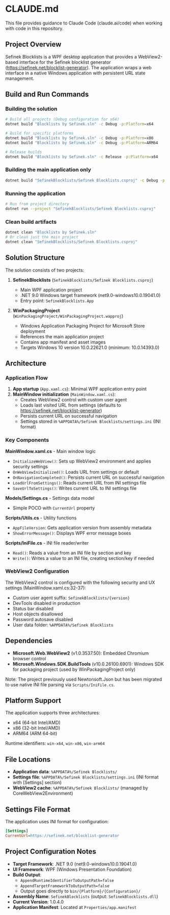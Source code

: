 # CLAUDE.md

This file provides guidance to Claude Code (claude.ai/code) when working with code in this repository.

## Project Overview

Sefinek Blocklists is a WPF desktop application that provides a WebView2-based interface for the Sefinek blocklist generator (https://sefinek.net/blocklist-generator). The application wraps a web interface in a native Windows application with persistent URL state management.

## Build and Run Commands

### Building the solution
```bash
# Build all projects (Debug configuration for x64)
dotnet build "Blocklists by Sefinek.sln" -c Debug -p:Platform=x64

# Build for specific platforms
dotnet build "Blocklists by Sefinek.sln" -c Debug -p:Platform=x86
dotnet build "Blocklists by Sefinek.sln" -c Debug -p:Platform=ARM64

# Release builds
dotnet build "Blocklists by Sefinek.sln" -c Release -p:Platform=x64
```

### Building the main application only
```bash
dotnet build "SefinekBlocklists/Sefinek Blocklists.csproj" -c Debug -p:Platform=x64
```

### Running the application
```bash
# Run from project directory
dotnet run --project "SefinekBlocklists/Sefinek Blocklists.csproj"
```

### Clean build artifacts
```bash
dotnet clean "Blocklists by Sefinek.sln"
# Or clean just the main project
dotnet clean "SefinekBlocklists/Sefinek Blocklists.csproj"
```

## Solution Structure

The solution consists of two projects:

1. **SefinekBlocklists** (`SefinekBlocklists/Sefinek Blocklists.csproj`)
   - Main WPF application project
   - .NET 9.0 Windows target framework (net9.0-windows10.0.19041.0)
   - Entry point: `SefinekBlocklists.App`

2. **WinPackagingProject** (`WinPackagingProject/WinPackagingProject.wapproj`)
   - Windows Application Packaging Project for Microsoft Store deployment
   - References the main application project
   - Contains app manifest and asset images
   - Targets Windows 10 version 10.0.22621.0 (minimum: 10.0.14393.0)

## Architecture

### Application Flow
1. **App startup** (`App.xaml.cs`): Minimal WPF application entry point
2. **MainWindow initialization** (`MainWindow.xaml.cs`):
   - Creates WebView2 control with custom user agent
   - Loads last visited URL from settings (defaults to https://sefinek.net/blocklist-generator)
   - Persists current URL on successful navigation
   - Settings stored in `%APPDATA%/Sefinek Blocklists/settings.ini` (INI format)

### Key Components

**MainWindow.xaml.cs** - Main window logic
- `InitializeWebView()`: Sets up WebView2 environment and applies security settings
- `OnWebViewInitialized()`: Loads URL from settings or default
- `OnNavigationCompleted()`: Persists current URL on successful navigation
- `LoadUrlFromSettings()`: Reads current URL from INI settings file
- `SaveUrlToSettings()`: Writes current URL to INI settings file

**Models/Settings.cs** - Settings data model
- Simple POCO with `CurrentUrl` property

**Scripts/Utils.cs** - Utility functions
- `AppFileVersion`: Gets application version from assembly metadata
- `ShowErrorMessage()`: Displays WPF error message boxes

**Scripts/IniFile.cs** - INI file reader/writer
- `Read()`: Reads a value from an INI file by section and key
- `Write()`: Writes a value to an INI file, creating section/key if needed

### WebView2 Configuration

The WebView2 control is configured with the following security and UX settings (MainWindow.xaml.cs:32-37):
- Custom user agent suffix: `SefinekBlocklists/{version}`
- DevTools disabled in production
- Status bar disabled
- Host objects disallowed
- Password autosave disabled
- User data folder: `%APPDATA%/Sefinek Blocklists`

## Dependencies

- **Microsoft.Web.WebView2** (v1.0.3537.50): Embedded Chromium browser control
- **Microsoft.Windows.SDK.BuildTools** (v10.0.26100.6901): Windows SDK for packaging project (used by WinPackagingProject only)

Note: The project previously used Newtonsoft.Json but has been migrated to use native INI file parsing via `Scripts/IniFile.cs`.

## Platform Support

The application supports three architectures:
- x64 (64-bit Intel/AMD)
- x86 (32-bit Intel/AMD)
- ARM64 (ARM 64-bit)

Runtime identifiers: `win-x64`, `win-x86`, `win-arm64`

## File Locations

- **Application data**: `%APPDATA%/Sefinek Blocklists/`
- **Settings file**: `%APPDATA%/Sefinek Blocklists/settings.ini` (INI format with [Settings] section)
- **WebView2 cache**: `%APPDATA%/Sefinek Blocklists/` (managed by CoreWebView2Environment)

## Settings File Format

The application uses INI format for configuration:
```ini
[Settings]
CurrentUrl=https://sefinek.net/blocklist-generator
```

## Project Configuration Notes

- **Target Framework**: .NET 9.0 (net9.0-windows10.0.19041.0)
- **UI Framework**: WPF (Windows Presentation Foundation)
- **Build Output**:
  - `AppendRuntimeIdentifierToOutputPath=false`
  - `AppendTargetFrameworkToOutputPath=false`
  - Output goes directly to `bin/{Platform}/{Configuration}/`
- **Assembly Name**: `SefinekBlocklists` (output: `SefinekBlocklists.dll`)
- **Current Version**: 1.0.4.0
- **Application Manifest**: Located at `Properties/app.manifest`